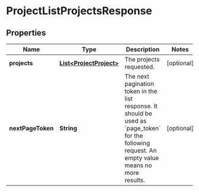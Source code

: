 # ProjectListProjectsResponse

## Properties
Name | Type | Description | Notes
------------ | ------------- | ------------- | -------------
**projects** | [**List&lt;ProjectProject&gt;**](ProjectProject.md) | The projects requested. |  [optional]
**nextPageToken** | **String** | The next pagination token in the list response. It should be used as &#x60;page_token&#x60; for the following request. An empty value means no more results. |  [optional]
